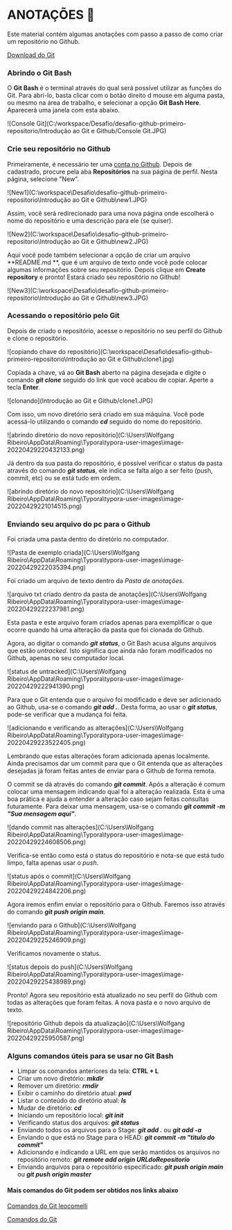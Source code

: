 # ANOTAÇÕES :pencil:

Este material contém algumas anotações com passo a passo de como criar um repositório no Github.

[Download do Git](https://git-scm.com/download)

### Abrindo o Git Bash

O **Git Bash** é o terminal através do qual será possível utilizar as funções do Git. Para abri-lo, basta clicar com o botão direito d mouse em alguma pasta, ou mesmo na área de trabalho, e selecionar a opção **Git Bash Here**. Aparecerá uma janela com esta abaixo.

![Console Git](C:/workspace/Desafio/desafio-github-primeiro-repositorio/Introdução ao Git e Github/Console Git.JPG)



### Crie seu repositório no Github

Primeiramente, é necessário ter uma [conta no Github](https://github.com/). Depois de cadastrado, procure pela aba **Repositórios** na sua página de perfil. Nesta página, selecione "New".

![New1](C:\workspace\Desafio\desafio-github-primeiro-repositorio\Introdução ao Git e Github\new1.JPG)



Assim, você será redirecionado para uma nova página onde escolherá o nome do repositório e uma descrição para ele (se quiser).

![New2](C:\workspace\Desafio\desafio-github-primeiro-repositorio\Introdução ao Git e Github\new2.JPG)

Aqui você pode também selecionar a opção de criar um arquivo **README.md **, que é um arquivo de texto onde você pode colocar algumas informações sobre seu repositório. Depois clique em **Create repository** e pronto! Estará criado seu repositório no Github!

![New3](C:\workspace\Desafio\desafio-github-primeiro-repositorio\Introdução ao Git e Github\new3.JPG)

### Acessando o repositório pelo Git

Depois de criado o repositório, acesse o repositório no seu perfil do Github e clone o repositório.

![copiando chave do repositório](C:\workspace\Desafio\desafio-github-primeiro-repositorio\Introdução ao Git e Github\clone1.jpg)

Copiada a chave, vá ao **Git Bash** aberto na página desejada e digite o comando ***git clone*** seguido do link que você acabou de copiar. Aperte a tecla **Enter**.

![clonando](Introdução ao Git e Github/clone1.JPG)

Com isso, um novo diretório será criado em sua máquina. Você pode acessá-lo utilizando o comando ***cd*** seguido do nome do repositório.

![abrindo diretório do novo repositório](C:\Users\Wolfgang Ribeiro\AppData\Roaming\Typora\typora-user-images\image-20220429220432133.png)

Já dentro da sua pasta do repositório, é possível verificar o status da pasta através do comando ***git status***, ele indica se falta algo a ser feito (push, commit, etc) ou se está tudo em ordem.

![abrindo diretório do novo repositório](C:\Users\Wolfgang Ribeiro\AppData\Roaming\Typora\typora-user-images\image-20220429221014515.png)

### Enviando seu arquivo do pc para o Github

Foi criada uma pasta dentro do diretório no computador.

![Pasta de exemplo criada](C:\Users\Wolfgang Ribeiro\AppData\Roaming\Typora\typora-user-images\image-20220429222035394.png)

Foi criado um arquivo de texto dentro da *Pasta de anotações*.

![arquivo txt criado dentro da pasta de anotações](C:\Users\Wolfgang Ribeiro\AppData\Roaming\Typora\typora-user-images\image-20220429222237981.png)

Esta pasta e este arquivo foram criados apenas para exemplificar o que ocorre quando há uma alteração da pasta que foi clonada do Github.

Agora, ao digitar o comando ***git status***, o Git Bash acusa alguns arquivos que estão *untracked*. Isto significa que ainda não foram modificados no Github, apenas no seu computador local.

![status de untracked](C:\Users\Wolfgang Ribeiro\AppData\Roaming\Typora\typora-user-images\image-20220429222941390.png)

Para que o Git entenda que o arquivo foi modificado e deve ser adicionado ao Github, usa-se o comando ***git add .***. Desta forma, ao usar o ***git status***, pode-se verificar que a mudança foi feita.

![adicionando e verificando as alterações](C:\Users\Wolfgang Ribeiro\AppData\Roaming\Typora\typora-user-images\image-20220429223522405.png)

Lembrando que estas alterações foram adicionada apenas localmente. Ainda precisamos dar um commit para que o Git entenda que as alterações desejadas já foram feitas antes de enviar para o Github de forma remota.

O commit se dá através do comando ***git commit***. Após a alteração é comum colocar uma mensagem indicando qual foi a alteração realizada. Esta é uma boa prática e ajuda a entender a alteração caso sejam feitas consultas futuramente. Para deixar uma mensagem, usa-se o comando ***git commit -m "Sua mensagem aqui"***.

![dando commit nas alterações](C:\Users\Wolfgang Ribeiro\AppData\Roaming\Typora\typora-user-images\image-20220429224608506.png)

Verifica-se então como está o status do repositório e nota-se que está tudo limpo, falta apenas usar o *push*.

![status após o commit](C:\Users\Wolfgang Ribeiro\AppData\Roaming\Typora\typora-user-images\image-20220429224842206.png)

Agora iremos enfim enviar o repositório para o Github. Faremos isso através do comando ***git push origin main***.

![enviando para o Github](C:\Users\Wolfgang Ribeiro\AppData\Roaming\Typora\typora-user-images\image-20220429225246909.png)

Verificamos novamente o status.

![status depois do push](C:\Users\Wolfgang Ribeiro\AppData\Roaming\Typora\typora-user-images\image-20220429225438989.png)

Pronto! Agora seu repositório está atualizado no seu perfil do Github com todas as alterações que foram feitas. A nova pasta e o novo arquivo de texto.

![repositório Github depois da atualização](C:\Users\Wolfgang Ribeiro\AppData\Roaming\Typora\typora-user-images\image-20220429225950587.png)

### Alguns comandos úteis para se usar no Git Bash

- Limpar os comandos anteriores da tela: **CTRL + L**
- Criar um novo diretório: ***mkdir***
- Remover um diretório: ***rmdir***
- Exibir o caminho do diretório atual: ***pwd***
- Listar o conteúdo do diretório atual: ***ls***
- Mudar de diretório: ***cd***
- Iniciando um repositório local: ***git init***
- Verificando status dos arquivos: ***git status***
- Enviando todos os arquivos para o Stage: ***git add .*** ou ***git add -a***
- Enviando o que está no Stage para o HEAD: ***git commit -m "titulo do commit"***
- Adicionando e indicando a URL em que serão mantidos os arquivos no repositório remoto: ***git remote add origin URLdoRepositorio***
- Enviando arquivos para o repositório especificado: ***git push origin main*** ou ***git push origin master***

#### Mais comandos do Git podem ser obtidos nos links abaixo

[Comandos do Git leocomelli](https://gist.github.com/leocomelli/2545add34e4fec21ec16)

[Comandos do Git](https://comandosgit.github.io/)
